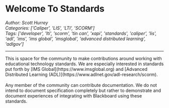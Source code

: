 # Welcome To Standards
*Author: Scott Hurrey*  
*Categories: ['Caliper', 'LIS', 'LTI', 'SCORM']*  
*Tags: ['developer', 'lti', 'scorm', 'tin can', 'xapi', 'standards', 'caliper', 'lis', 'adl', 'ims', 'ims global', 'imsglobal', 'advanced distributed learning', 'adlgov']*  
<hr />
This is space for the community to make contributions around working with
educational technology standards. We are especially interested in standards
put forth by [IMS Global](https://www.imsglobal.org) and [Advanced Distributed
Learning (ADL)](https://www.adlnet.gov/adl-research/scorm).
<br /><br />
Any member of the community can contribute documentation. We do not intend to
document specification completely but rather to demonstrate and document
experiences of integrating with Blackboard using these standards.

